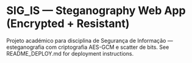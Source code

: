 # SIG_IS — Steganography Web App (Encrypted + Resistant)
Projeto académico para disciplina de Segurança de Informação — esteganografia com criptografia AES-GCM e scatter de bits.
See README_DEPLOY.md for deployment instructions.
